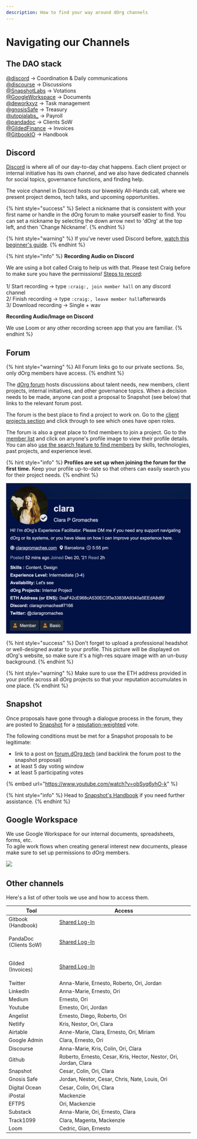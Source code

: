 ```yaml
---
description: How to find your way around dOrg channels
---
```


# Navigating our Channels

## The DAO stack

[@discord](https://twitter.com/discord) -> Coordination & Daily communications \
[@discourse](https://twitter.com/discourse) -> Discussions \
[@SnapshotLabs](https://twitter.com/SnapshotLabs) -> Votations\
[@GoogleWorkspace](https://twitter.com/GoogleWorkspace) -> Documents \
[@deworkxyz](https://twitter.com/deworkxyz) -> Task management \
[@gnosisSafe](https://twitter.com/gnosisSafe) -> Treasury \
[@utopialabs\_](https://twitter.com/utopialabs\_) -> Payroll \
[@pandadoc](https://twitter.com/pandadoc) -> Clients SoW\
[@GildedFinance](https://twitter.com/GildedFinance) -> Invoices\
[@GitbookIO](https://twitter.com/GitBookIO) -> Handbook

## Discord

[Discord](https://discord.com/invite/bA9ZM7WXZU) is where all of our day-to-day chat happens. Each client project or internal initiative has its own channel, and we also have dedicated channels for social topics, governance functions, and finding help.

The voice channel in Discord hosts our biweekly All-Hands call, where we present project demos, tech talks, and upcoming opportunities.

{% hint style="success" %}
Select a nickname that is consistent with your first name or handle in the dOrg forum to make yourself easier to find. You can set a nickname by selecting the down arrow next to 'dOrg' at the top left, and then 'Change Nickname'.
{% endhint %}

{% hint style="warning" %}
If you've never used Discord before, [watch this beginner's guide](https://www.youtube.com/watch?v=rnYGrq95ezA\&ab\_channel=Howfinity).
{% endhint %}

{% hint style="info" %}
**Recording Audio on Discord**&#x20;

We are using a bot called Craig to help us with that. Please test Craig before to make sure you have the permissions! [Steps to record](https://forum.dorg.tech/t/recording-all-hands/241): \
\
1/ Start recording -> type `:craig:, join member hall` on any discord channel\
2/ Finish recording -> type `:craig:, leave member hall`afterwards\
3/ Download recording -> Single + wav&#x20;

**Recording Audio/Image on Discord**&#x20;

We use Loom or any other recording screen app that you are familiar.&#x20;
{% endhint %}

## Forum

{% hint style="warning" %}
All Forum links go to our private sections. So, only dOrg members have access.&#x20;
{% endhint %}

The [dOrg forum](https://forum.dorg.tech) hosts discussions about talent needs, new members, client projects, internal initiatives, and other governance topics. When a decision needs to be made, anyone can post a proposal to Snapshot (see below) that links to the relevant forum post.

The forum is the best place to find a project to work on. Go to the [client projects section](https://forum.dorg.tech/c/clientproject) and click through to see which ones have open roles.

The forum is also a great place to find members to join a project. Go to the [member list](https://forum.dorg.tech/u/) and click on anyone's profile image to view their profile details. You can also [use the search feature to find members](https://forum.dorg.tech/search?search\_type=users) by skills, technologies, past projects, and experience level.

{% hint style="info" %}
**Profiles are set up when joining the forum for the first time.** Keep your profile up-to-date so that others can easily search you for their project needs.&#x20;
{% endhint %}

![](<../.gitbook/assets/Screenshot 2022-01-03 at 17.55.47.png>)

{% hint style="success" %}
Don't forget to upload a professional headshot or well-designed avatar to your profile. This picture will be displayed on dOrg's website, so make sure it's a high-res square image with an un-busy background.
{% endhint %}

{% hint style="warning" %}
Make sure to use the ETH address provided in your profile across all dOrg projects so that your reputation accumulates in one place.
{% endhint %}

## Snapshot

Once proposals have gone through a dialogue process in the forum, they are posted to [Snapshot](https://snapshot.org/#/dorg.eth) for a [reputation-weighted](../governance.md#reputation) vote.

The following conditions must be met for a Snapshot proposals to be legitimate:

* link to a post on [forum.dOrg.tech](https://forum.dorg.tech) (and backlink the forum post to the snapshot proposal)
* at least 5 day voting window
* at least 5 participating votes

{% embed url="https://www.youtube.com/watch?v=obSyq6yhO-k" %}

{% hint style="info" %}
Head to [Snapshot's Handbook](https://docs.snapshot.org/proposals) if you need further assistance.
{% endhint %}

## Google Workspace

We use Google Workspace for our internal documents, spreadsheets, forms, etc. \
To agile work flows when creating general interest new documents, please make sure to set up permissions to dOrg members.

![](../.gitbook/assets/Screen\_Shot\_2022-02-14\_at\_1.52.50\_PM.png)

## Other channels&#x20;

Here's a list of other tools we use and how to access them.&#x20;

| Tool                             | Access                                                                                               |
| -------------------------------- | ---------------------------------------------------------------------------------------------------- |
| Gitbook (Handbook)               | [Shared Log-In](https://docs.google.com/spreadsheets/d/18QXB9Ski8OxHRiELfxq8DcahYFhNnEKPEM20kRjeuYA) |
| <p>PandaDoc<br>(Clients SoW)</p> | [Shared Log-In](https://docs.google.com/spreadsheets/d/18QXB9Ski8OxHRiELfxq8DcahYFhNnEKPEM20kRjeuYA) |
| <p>Gilded<br>(Invoices)</p>      | [Shared Log-In](https://docs.google.com/spreadsheets/d/18QXB9Ski8OxHRiELfxq8DcahYFhNnEKPEM20kRjeuYA) |
| Twitter                          | Anna-Marie, Ernesto, Roberto, Ori, Jordan                                                            |
| LinkedIn                         | Anna-Marie, Ernesto, Ori                                                                             |
| Medium                           | Ernesto, Ori                                                                                         |
| Youtube                          | Ernesto, Ori, Jordan                                                                                 |
| Angelist                         | Ernesto, Diego, Roberto, Ori                                                                         |
| Netlify                          | Kris, Nestor, Ori, Clara                                                                             |
| Airtable                         | Anne-Marie, Clara, Ernesto, Ori, Miriam                                                              |
| Google Admin                     | Clara, Ernesto, Ori                                                                                  |
| Discourse                        | Anna-Marie, Kris, Colin, Ori, Clara                                                                  |
| Github                           | Roberto, Ernesto, Cesar, Kris, Hector, Nestor, Ori, Jordan, Clara                                    |
| Snapshot                         | Cesar, Colin, Ori, Clara                                                                             |
| Gnosis Safe                      | Jordan, Nestor, Cesar, Chris, Nate, Louis, Ori                                                       |
| Digital Ocean                    | Cesar, Colin, Ori, Clara                                                                             |
| iPostal                          | Mackenzie                                                                                            |
| EFTPS                            | Ori, Mackenzie                                                                                       |
| Substack                         | Anna-Marie, Ori, Ernesto, Clara                                                                      |
| Track1099                        | Clara, Magenta, Mackenzie                                                                            |
| Loom                             | Cedric, Gian, Ernesto                                                                                |

